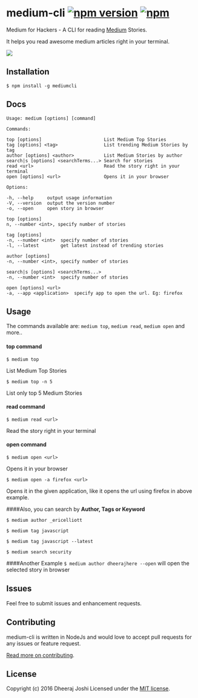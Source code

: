 medium-cli [![npm version](https://badge.fury.io/js/mediumcli.svg)](https://www.npmjs.com/package/mediumcli) [![npm](https://img.shields.io/npm/dt/mediumcli.svg)](https://www.npmjs.com/package/mediumcli)
==========

Medium for Hackers - A CLI for reading [Medium](https://medium.com) Stories.

It helps you read awesome medium articles right in your terminal.

![](http://i.imgur.com/nO3RyMT.gif)

Installation
------------

`$ npm install -g mediumcli`

Docs
----
    Usage: medium [options] [command]

    Commands:

    top [options]                       List Medium Top Stories
    tag [options] <tag>                 List trending Medium Stories by tag
    author [options] <author>           List Medium Stories by author
    search|s [options] <searchTerms...> Search for stories
    read <url>                          Read the story right in your terminal
    open [options] <url>                Opens it in your browser

    Options:

    -h, --help     output usage information
    -V, --version  output the version number
    -o, --open     open story in browser

    top [options]
    n, --number <int>, specify number of stories

    tag [options]
    -n, --number <int>  specify number of stories
    -l, --latest        get latest instead of trending stories

    author [options]
    -n, --number <int>, specify number of stories

    search|s [options] <searchTerms...>
    -n, --number <int>  specify number of stories

    open [options] <url>
    -a, --app <application>  specify app to open the url. Eg: firefox

Usage
-----
The commands available are: `medium top`, `medium read`, `medium open` and more..

#### top command
`$ medium top`

List Medium Top Stories

`$ medium top -n 5`

List only top 5 Medium Stories

#### read command
`$ medium read <url>`

Read the story right in your terminal

#### open command
`$ medium open <url>`

Opens it in your browser

`$ medium open -a firefox <url>`  

Opens it in the given application, like it opens the url using firefox in above example.

####Also, you can search by **Author, Tags or Keyword**

`$ medium author _ericelliott`  

`$ medium tag javascript`   

`$ medium tag javascript --latest`  

`$ medium search security`

####Another Example
`$ medium author dheerajhere --open` will open the selected story in browser

Issues
------

Feel free to submit issues and enhancement requests.


Contributing
------------

medium-cli is written in NodeJs and would love to accept pull requests for any issues or feature request.

[Read more on contributing](./CONTRIBUTING.md).


License
-------

Copyright (c) 2016 Dheeraj Joshi
Licensed under the [MIT license](http://opensource.org/licenses/MIT).
